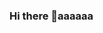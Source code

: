 ### Hi there 👋aaaaaa

<!--
![pngegg](https://user-images.githubusercontent.com/114391285/212666071-5f3668cf-0b73-423d-9fdb-53be0c1c41ad.png)



Here are some ideas to get you started:

- 🔭 I’m currently working on ...
- 🌱 I’m currently learning ...
- 👯 I’m looking to collaborate on ...
- 🤔 I’m looking for help with ...
- 💬 Ask me about ...
- 📫 How to reach me: ...
- 😄 Pronouns: ...
- ⚡ Fun fact: ...
-->
